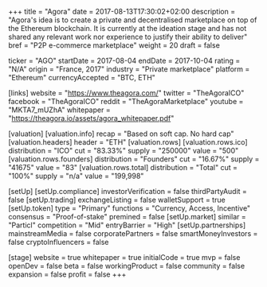 +++
title = "Agora"
date = 2017-08-13T17:30:02+02:00
description = "Agora's idea is to create a private and decentralised marketplace on top of the Ethereum blockchain. It is currently at the ideation stage and has not shared any relevant work nor experience to justify their ability to deliver"
bref = "P2P e-commerce marketplace"
weight = 20
draft = false

ticker = "AGO"
startDate = 2017-08-04
endDate = 2017-10-04
rating = "N/A"
origin = "France, 2017"
industry = "Private marketplace"
platform = "Ethereum"
currencyAccepted = "BTC, ETH"

[links]
  website = "https://www.theagora.com/"
  twitter = "TheAgoraICO"
  facebook = "TheAgoraICO"
  reddit = "TheAgoraMarketplace"
  youtube = "MKTA7_mUZhA"
  whitepaper = "https://theagora.io/assets/agora_whitepaper.pdf"

[valuation]
  [valuation.info]
    recap = "Based on soft cap. No hard cap"
  [valuation.headers]
    header = "ETH"
  [valuation.rows]
    [valuation.rows.ico]
      distribution = "ICO"
      cut = "83.33%"
      supply = "250000"
      value = "500"
    [valuation.rows.founders]
      distribution = "Founders"
      cut = "16.67%"
      supply = "41675"
      value = "83"
    [valuation.rows.total]
      distribution = "Total"
      cut = "100%"
      supply = "n/a"
      value = "199,998"

[setUp]
  [setUp.compliance]
    investorVerification = false
    thirdPartyAudit = false
  [setUp.trading]
    exchangeListing = false
    walletSupport = true
  [setUp.token]
    type = "Primary"
    functions = "Currency, Access, Incentive"
    consensus = "Proof-of-stake"
    premined = false
  [setUp.market]
    similar = "Particl"
    competition = "Mid"
    entryBarrier = "High"
  [setUp.partnerships]
    mainstreamMedia = false
    corporatePartners = false
    smartMoneyInvestors = false
    cryptoInfluencers = false

[stage]
  website = true
  whitepaper = true
  initialCode = true
  mvp = false
  openDev = false
  beta = false
  workingProduct = false
  community = false
  expansion = false
  profit = false
+++
